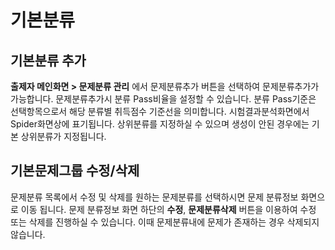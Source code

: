 # 기본분류

## 기본분류 추가 <a href="#undefined" id="undefined"></a>

**출제자 메인화면 > 문제분류 관리** 에서 문제분류추가 버튼을 선택하여 문제분류추가가 가능합니다. 문제분류추가시 분류 Pass비율을 설정할 수 있습니다. 분류 Pass기준은 선택항목으로서 해당 분류별 취득점수 기준선을 의미합니다. 시험결과분석화면에서 Spider화면상에 표기됩니다. 상위분류를 지정하실 수 있으며 생성이 안된 경우에는 기본 상위분류가 지정됩니다.

## 기본문제그룹 수정/삭제 <a href="#undefined" id="undefined"></a>

문제분류 목록에서 수정 및 삭제를 원하는 문제분류를 선택하시면 문제 분류정보 화면으로 이동 됩니다. 문제 분류정보 화면 하단의 **수정**, **문제분류삭제** 버튼을 이용하여 수정 또는 삭제를 진행하실 수 있습니다. 이때 문제분류내에 문제가 존재하는 경우 삭제되지 않습니다.
